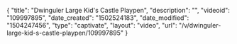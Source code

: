 {
    "title": "Dwinguler Large Kid's Castle Playpen",
    "description": "",
    "videoid": "109997895",
    "date_created": "1502524183",
    "date_modified": "1504247456",
    "type": "captivate",
    "layout": "video",
    "url": "\/v\/dwinguler-large-kid-s-castle-playpen\/109997895"
}